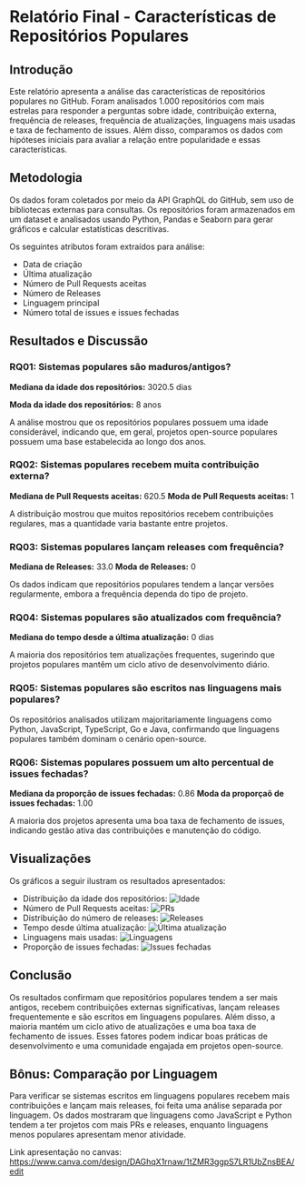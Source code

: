 # Relatório Final - Características de Repositórios Populares

## Introdução

Este relatório apresenta a análise das características de repositórios populares no GitHub. Foram analisados 1.000 repositórios com mais estrelas para responder a perguntas sobre idade, contribuição externa, frequência de releases, frequência de atualizações, linguagens mais usadas e taxa de fechamento de issues. Além disso, comparamos os dados com hipóteses iniciais para avaliar a relação entre popularidade e essas características.

## Metodologia

Os dados foram coletados por meio da API GraphQL do GitHub, sem uso de bibliotecas externas para consultas. Os repositórios foram armazenados em um dataset e analisados usando Python, Pandas e Seaborn para gerar gráficos e calcular estatísticas descritivas.

Os seguintes atributos foram extraídos para análise:

- Data de criação
- Última atualização
- Número de Pull Requests aceitas
- Número de Releases
- Linguagem principal
- Número total de issues e issues fechadas

## Resultados e Discussão

### RQ01: Sistemas populares são maduros/antigos?

**Mediana da idade dos repositórios:** 3020.5 dias

**Moda da idade dos repositórios:** 8 anos

A análise mostrou que os repositórios populares possuem uma idade considerável, indicando que, em geral, projetos open-source populares possuem uma base estabelecida ao longo dos anos.

### RQ02: Sistemas populares recebem muita contribuição externa?

**Mediana de Pull Requests aceitas:** 620.5
**Moda de Pull Requests aceitas:** 1

A distribuição mostrou que muitos repositórios recebem contribuições regulares, mas a quantidade varia bastante entre projetos.

### RQ03: Sistemas populares lançam releases com frequência?

**Mediana de Releases:** 33.0
**Moda de Releases:** 0

Os dados indicam que repositórios populares tendem a lançar versões regularmente, embora a frequência dependa do tipo de projeto.

### RQ04: Sistemas populares são atualizados com frequência?

**Mediana do tempo desde a última atualização:** 0 dias

A maioria dos repositórios tem atualizações frequentes, sugerindo que projetos populares mantêm um ciclo ativo de desenvolvimento diário.

### RQ05: Sistemas populares são escritos nas linguagens mais populares?

Os repositórios analisados utilizam majoritariamente linguagens como Python, JavaScript, TypeScript, Go e Java, confirmando que linguagens populares também dominam o cenário open-source.

### RQ06: Sistemas populares possuem um alto percentual de issues fechadas?

**Mediana da proporção de issues fechadas:** 0.86
**Moda da proporçaõ de issues fechadas:** 1.00

A maioria dos projetos apresenta uma boa taxa de fechamento de issues, indicando gestão ativa das contribuições e manutenção do código.

## Visualizações

Os gráficos a seguir ilustram os resultados apresentados:

- Distribuição da idade dos repositórios: ![Idade](graficos/idade_repositorios.png)
- Número de Pull Requests aceitas: ![PRs](graficos/pull_requests.png)
- Distribuição do número de releases: ![Releases](graficos/releases.png)
- Tempo desde última atualização: ![Última atualização](graficos/ultima_atualizacao.png)
- Linguagens mais usadas: ![Linguagens](graficos/linguagens.png)
- Proporção de issues fechadas: ![Issues fechadas](graficos/issues_fechadas.png)

## Conclusão

Os resultados confirmam que repositórios populares tendem a ser mais antigos, recebem contribuições externas significativas, lançam releases frequentemente e são escritos em linguagens populares. Além disso, a maioria mantém um ciclo ativo de atualizações e uma boa taxa de fechamento de issues. Esses fatores podem indicar boas práticas de desenvolvimento e uma comunidade engajada em projetos open-source.

## Bônus: Comparação por Linguagem

Para verificar se sistemas escritos em linguagens populares recebem mais contribuições e lançam mais releases, foi feita uma análise separada por linguagem. Os dados mostraram que linguagens como JavaScript e Python tendem a ter projetos com mais PRs e releases, enquanto linguagens menos populares apresentam menor atividade.

Link apresentação no canvas: https://www.canva.com/design/DAGhqX1rnaw/1tZMR3ggpS7LR1UbZnsBEA/edit
